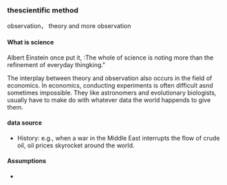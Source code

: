 ### thescientific method
observation， theory  and more observation

#### What is science
Albert Einstein once put it, :The whole of science is noting more than the refinement of everyday thingking."  

The interplay between theory and observation also occurs in the field of economics. In economics, conducting experiments is often difficult asnd sometimes impossible. They like astronomers and evolutionary biologists, usually have to make do with whatever data the world happends to give them.

#### data source
- History: e.g., when a war in the Middle East interrupts the flow of crude oil, oil prices skyrocket around the world.

#### Assumptions
+